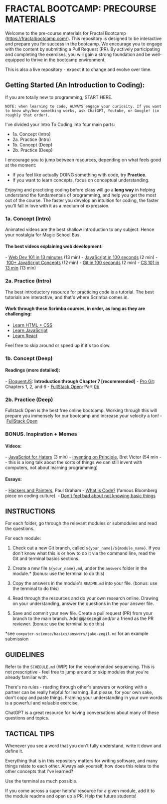 # FRACTAL BOOTCAMP: PRECOURSE MATERIALS

Welcome to the pre-course materials for Fractal Bootcamp (https://fractalbootcamp.com/). This repository is designed to be interactive and prepare you for success in the bootcamp. We encourage you to engage with the content by submitting a Pull Request (PR). By actively participating and completing the exercises, you will gain a strong foundation and be well-equipped to thrive in the bootcamp environment.

This is also a live repository - expect it to change and evolve over time.

## Getting Started (An Introduction to Coding):
If you are totally new to programming, START HERE.

`NOTE: when learning to code, ALWAYS engage your curiosity. If you want to know why/how something works, ask ChatGPT, Youtube, or Google! (in roughly that order).`

I've divided your Intro To Coding into four main parts:
- 1a. Concept (Intro)
- 2a. Practice (Intro)
- 1b. Concept (Deep)
- 2b. Practice (Deep)

I encourage you to jump between resources, depending on what feels good at the moment:
- If you feel like actually DOING something with code, try **Practice**.
- If you want to learn concepts, focus on conceptual understanding.

Enjoying and practicing coding before class will go a **long way** in helping understand the fundamentals of programming, and help you get the most out of the course. The faster you develop an intuition for coding, the faster you'll fall in love with it as a medium of expression.

### 1a\. Concept (Intro)
Animated videos are the best shallow introduction to any subject. Hence your nostalgia for Magic School Bus.

#### The best videos explaining web development:
- [Web Dev 101 in 13 minutes](https://www.youtube.com/watch?v=erEgovG9WBs) (13 min)
- [JavaScript in 100 seconds](https://www.youtube.com/watch?v=DHjqpvDnNGE) (2 min)
- [100+ JavaScript Concepts](https://www.youtube.com/watch?v=lkIFF4maKMU) (12 min)
- [Git in 100 seconds](https://www.youtube.com/watch?v=hwP7WQkmECE) (2 min)
- [CS 101 in 13 min](https://www.youtube.com/watch?v=-uleG_Vecis) (13 min)

### 2a\. Practice (Intro)
The best introductory resource for practicing code is a tutorial.
The best tutorials are interactive, and that's where Scrimba comes in.

#### Work through these Scrimba courses, in order, as long as they are challenging:
- [Learn HTML + CSS](https://scrimba.com/learn/htmlandcss)
- [Learn JavaScript](https://scrimba.com/learn/learnjavascript)
- [Learn React](https://scrimba.com/learn/learnreact)

Feel free to skip around or speed up if it's too slow.

### 1b\. Concept (Deep)

#### Readings (more detailed):
- [EloquentJS](https://eloquentjavascript.net/): **Introduction through Chapter 7 [recommended]**
- [Pro Git](https://git-scm.com/book/en/v2): Chapters 1, 2, and 6
- [FullStack Open](https://fullstackopen.com/en/): Part [0b](https://fullstackopen.com/en/part0/fundamentals_of_web_apps)

### 2b\. Practice (Deep)
Fullstack Open is the best free online bootcamp. Working through this will prepare you immensely for our bootcamp and increase your velocity a ton!
- [FullStack Open](https://fullstackopen.com/en/)

### BONUS\. Inspiration + Memes

#### Videos:
- [JavaScript for Haters](https://www.youtube.com/watch?v=aXOChLn5ZdQ) (3 min)
- [Inventing on Principle](https://vimeo.com/906418692), Bret Victor (54 min -- this is a long talk about the sorts of things we can still invent with computers, not about learning programming)

#### Essays:
- [Hackers and Painters](https://www.paulgraham.com/hp.html), Paul Graham
- [What is Code?](https://www.bloomberg.com/graphics/2015-paul-ford-what-is-code/) (famous Bloomberg piece on coding culture) 
- [Don't feel bad about not knowing basic things](https://web.archive.org/web/20220118015340/https://adamzerner.bearblog.dev/dont-feel-bad-about-not-knowing-basic-things/)


## INSTRUCTIONS

For each folder, go through the relevant modules or submodules and read the questions.

For each module:

1. Check out a new Git branch, called `${your_name}/${module_name}`. If you don't know what this is or how to do it via the command line, read the Git and terminal basics sections.

2. Create a new file `${your_name}.md`, under the `answers` folder in the module.* (bonus: use the terminal to do this)

3. Copy the answers in the module's `README.md` into your file. (bonus: use the terminal to do this)

4. Read through the resources and do your own research online. Drawing on your understanding, answer the questions in the your answer file.

5. Save and commit your new file. Create a pull request (PR) from your branch to the main branch. Add @jakezegil and/or a friend as the PR reviewer. (bonus: use the terminal to do this)

*see `computer-science/basics/answers/jake-zegil.md` for an example submission

## GUIDELINES

Refer to the `SCHEDULE.md` (WIP) for the recommended sequencing. This is not prescriptive - feel free to jump around or skip modules that you're already familiar with.

There's no rules - reading through other's answers or working with a partner can be really helpful for learning. But please, for your own sake, don't copy and paste things. Framing your understanding in your own words is a powerful and valuable exercise.

ChatGPT is a great resource for having conversations about many of these questions and topics.

## TACTICAL TIPS

Whenever you see a word that you don't fully understand, write it down and define it.

Everything that is in this repository matters for writing software, and many things relate to each other. Always ask yourself, how does this relate to the other concepts that I've learned?

Use the terminal as much possible.

If you come across a super helpful resource for a given module, add it to the module readme and open up a PR. Help the future students!
